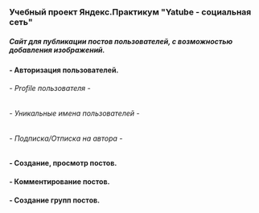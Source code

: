 ### Учебный проект Яндекс.Практикум "Yatube - социальная сеть"
##### Сайт для публикации постов пользователей, с возможностью добавления изображений.
#### - Авторизация пользователей.
###### - Profile пользователя -
###### - Уникальные имена пользователей -
###### - Подписка/Отписка на автора -
#### - Создание, просмотр постов.
#### - Комментирование постов.
#### - Создание групп постов.

